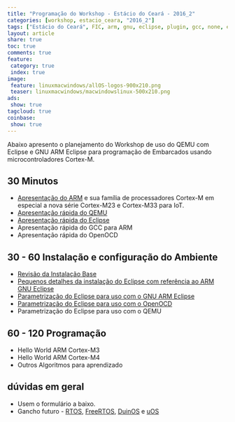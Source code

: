 ```yaml
---
title: "Programação do Workshop - Estácio do Ceará - 2016_2"
categories: [workshop, estacio_ceara, "2016_2"]
tags: ["Estácio do Ceará", FIC, arm, gnu, eclipse, plugin, gcc, none, eabi, Workshop, pranejamento]
layout: article
share: true
toc: true
comments: true
feature:
 category: true
 index: true
image:
 feature: linuxmacwindows/allOS-logos-900x210.png
 teaser: linuxmacwindows/macwindowslinux-500x210.png
ads: 
 show: true
tagcloud: true
coinbase:
 show: true
---
```


Abaixo apresento o planejamento do Workshop de uso do QEMU com Eclipse e GNU ARM Eclipse para programação de Embarcados usando microcontroladores Cortex-M.

<!--more-->

## 30 Minutos

 * [Apresentação do ARM](/workspace/estacio_ceara/2016_2/Apresentacao_do_ARM) e sua família de processadores Cortex-M em especial a nova série Cortex-M23 e Cortex-M33 para IoT.
 * [Apresentação rápida do QEMU](/workspace/estacio_ceara/2016_2/Apresentacao_rapida_do_QEMU)
 * [Apresentação rápida do Eclipse](/workspace/estacio_ceara/2016_2/Apresentacao_rapida_do_Eclipse)
 * Apresentação rápida do GCC para ARM
 * Apresentação rápida do OpenOCD
 
## 30 - 60 Instalação e configuração do Ambiente

 * [Revisão da Instalação Base](/workspace/estacio_ceara/2016_2/Instalando_ambiente_para_workshop_estacioce_qemu_eclipse_arm/)
 * [Pequenos detalhes da instalação do Eclipse com referência ao ARM GNU Eclipse](/workspace/estacio_ceara/2016_2/pequenos_detalhes_da-instalacao_do_Eclipse_com_referência_ao_ARM_GNU_Eclipse)
 * [Parametrização do Eclipse para uso com o GNU ARM Eclipse](/workspace/estacio_ceara/2016_2/parametrizacao_do_eclipse_pra_uso_com_o_gnu_arm_eclipse)
 * [Parametrização do Eclipse para uso com o OpenOCD](/workspace/estacio_ceara/2016_2/parametrizacao_do_eclipse_para_uso_com_o_openocd)
 * Parametrização do Eclipse para uso com o QEMU
 
## 60 - 120 Programação

 * Hello World ARM Cortex-M3
 * Hello World ARM Cortex-M4
 * Outros Algoritmos para aprendizado
 
## dúvidas em geral

 * Usem o formulário a baixo.
 * Gancho futuro - [RTOS](/RTOS), [FreeRTOS](/FreeRTOS), [DuinOS](/DuinOS) e [uOS](/uos/)
 
